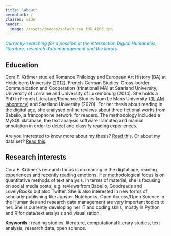 ```yaml
---
title: "About"
permalink: / 
classes: wide
header:
  image: /assets/images/splash_sea_IMG_4106.jpg
---
```

<!-- <font color="#0092ca"> </font> -->

*<font color="#0092ca">Currently searching for a position at the intersection Digital Humanities, literature, research data management and the library.</font>*

## Education

<!-- Dr Cora F. Krömer -->
Cora F. Krömer studied Romance Philology and European Art History (BA) at Heidelberg University (2012), French-German Studies: Cross-border Communication and Cooperation (trinational MA) at Saarland University, University of Lorraine and University of Luxembourg (2014). She holds a PhD in French Literature/Romance Studies from Le Mans University ([3L.AM laboratory](http://3lam.univ-lemans.fr/fr/index.html)) and Saarland University (2020). For her thesis about reading in the digital age, she analysed online reviews about three fictional works from Babelio, a francophone network for readers. The methodology included a MySQL database, the text analysis software Iramuteq and manual annotation in order to detect and classify reading experiences. 

Are you interested to know more about my thesis? [Read this](https://corakroemer.github.io/thesis/). Or about my data set? [Read this](https://corakroemer.github.io/dataset/).

## Research interests

Cora F. Krömer's research focus is on reading in the digital age, reading experiences and recently reading emotions. Her methodological focus is on quantitative methods of text analysis. In terms of material, she is focusing on social media posts, e.g. reviews from Babelio, Goodreads and LovelyBooks but also Twitter. She is also interested in new forms of scholarly publishing like Jupyter Notebooks. Open Access/Open Science in the Humanities and research data management are very important topics to her. She is currently developing her IT and coding skills, mostly in Python and R for data/text analysis and visualisation.

**Keywords** : reading studies, literature, computational literary studies, text analysis, research data, open science.

<!--
## More personal note
Cora loves reading, cycling, hiking, swimming, painting, sculpting and taking [photos](https://corakroemer.github.io/photography/). She is also interested in developing her IT and coding skills, mostly in Python and R for data/text analysis and visualisation.
-->

<!--permalink: /about/ if not landing page -->
